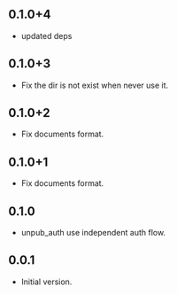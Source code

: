 ## 0.1.0+4

- updated deps

## 0.1.0+3

- Fix the dir is not exist when never use it.

## 0.1.0+2

- Fix documents format.

## 0.1.0+1

- Fix documents format.

## 0.1.0

- unpub_auth use independent auth flow.

## 0.0.1

- Initial version.
